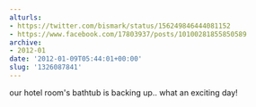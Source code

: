 ```yaml
---
alturls:
- https://twitter.com/bismark/status/156249846444081152
- https://www.facebook.com/17803937/posts/10100281855850589
archive:
- 2012-01
date: '2012-01-09T05:44:01+00:00'
slug: '1326087841'
---
```


our hotel room's bathtub is backing up.. what an exciting day!

